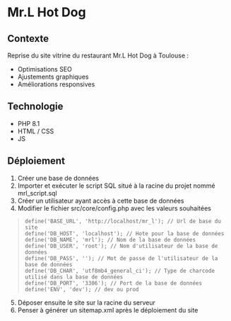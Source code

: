 # Mr.L Hot Dog

## Contexte

Reprise du site vitrine du restaurant Mr.L Hot Dog à Toulouse : 
- Optimisations SEO
- Ajustements graphiques
- Améliorations responsives

## Technologie

- PHP 8.1
- HTML / CSS
- JS

## Déploiement

 1. Créer une base de données
 2. Importer et exécuter le script SQL situé à la racine du projet nommé mrl_script.sql
 3. Créer un utilisateur ayant accès à cette base de données
 4. Modifier le fichier src/core/config.php avec les valeurs souhaitées
 
>     define('BASE_URL', 'http://localhost/mr_l'); // Url de base du site
>     define('DB_HOST', 'localhost'); // Hote pour la base de données 
>     define('DB_NAME', 'mrl'); // Nom de la base de données
>     define('DB_USER', 'root'); // Nom d'utilisateur de la base de données
>     define('DB_PASS', ''); // Mot de passe de l'utilisateur de la base de données
>     define('DB_CHAR', 'utf8mb4_general_ci'); // Type de charcode utilisé dans la base de données
>     define('DB_PORT', '3306'); // Port de la base de données
>     define('ENV', 'dev'); // dev ou prod
 
 5. Déposer ensuite le site sur la racine du serveur
 6. Penser à générer un sitemap.xml après le déploiement du site 
